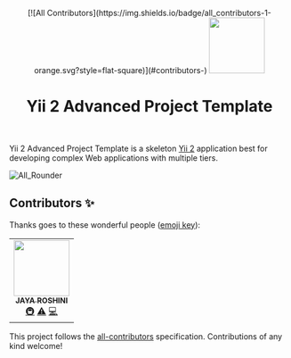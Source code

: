 <p align="center">
<!-- ALL-CONTRIBUTORS-BADGE:START - Do not remove or modify this section -->
[![All Contributors](https://img.shields.io/badge/all_contributors-1-orange.svg?style=flat-square)](#contributors-)
<!-- ALL-CONTRIBUTORS-BADGE:END -->
    <a href="https://github.com/yiisoft" target="_blank">
        <img src="https://avatars0.githubusercontent.com/u/993323" height="100px">
    </a>
    <h1 align="center">Yii 2 Advanced Project Template</h1>
    <br>
</p>

Yii 2 Advanced Project Template is a skeleton [Yii 2](http://www.yiiframework.com/) application best for
developing complex Web applications with multiple tiers.

![All_Rounder](https://socialify.git.ci/JAYAROSHINI2112/All_Rounder/image?description=1&font=Source%20Code%20Pro&issues=1&language=1&owner=1&pattern=Floating%20Cogs&stargazers=1&theme=Dark)

## Contributors ✨

Thanks goes to these wonderful people ([emoji key](https://allcontributors.org/docs/en/emoji-key)):

<!-- ALL-CONTRIBUTORS-LIST:START - Do not remove or modify this section -->
<!-- prettier-ignore-start -->
<!-- markdownlint-disable -->
<table>
  <tr>
    <td align="center"><a href="https://jayaroshini2112.github.io/portfolio/"><img src="https://avatars.githubusercontent.com/u/70878001?v=4?s=100" width="100px;" alt=""/><br /><sub><b>JAYA ROSHINI</b></sub></a><br /><a href="#infra-JAYAROSHINI2112" title="Infrastructure (Hosting, Build-Tools, etc)">🚇</a> <a href="https://github.com/JAYAROSHINI2112/All_Rounder/commits?author=JAYAROSHINI2112" title="Tests">⚠️</a> <a href="https://github.com/JAYAROSHINI2112/All_Rounder/commits?author=JAYAROSHINI2112" title="Code">💻</a></td>
  </tr>
</table>

<!-- markdownlint-restore -->
<!-- prettier-ignore-end -->

<!-- ALL-CONTRIBUTORS-LIST:END -->

This project follows the [all-contributors](https://github.com/all-contributors/all-contributors) specification. Contributions of any kind welcome!